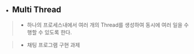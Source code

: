- ## Multi Thread

>   - 하나의 프로세스내에서 여러 개의 Thread를 생성하여 동시에 여러 일을 수행할 수 있도록 한다.

>   - 채팅 프로그램 구현 과제